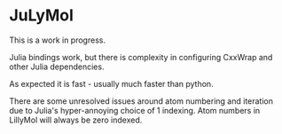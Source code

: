 # JuLyMol

This is a work in progress.

Julia bindings work, but there is complexity in configuring CxxWrap
and other Julia dependencies.

As expected it is fast - usually much faster than python.

There are some unresolved issues around atom numbering and
iteration due to Julia's hyper-annoying choice of 1 indexing.
Atom numbers in LillyMol will always be zero indexed.
